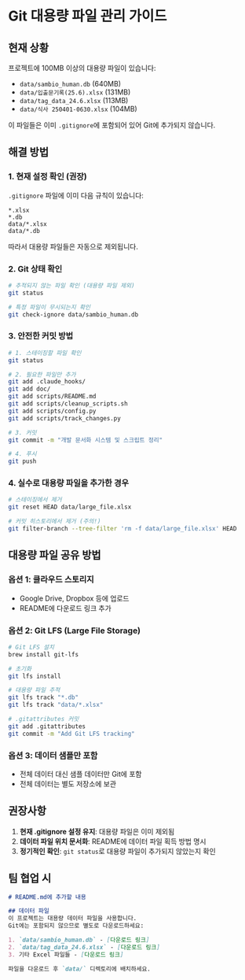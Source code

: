 # Git 대용량 파일 관리 가이드

## 현재 상황

프로젝트에 100MB 이상의 대용량 파일이 있습니다:
- `data/sambio_human.db` (640MB)
- `data/입출문기록(25.6).xlsx` (131MB)
- `data/tag_data_24.6.xlsx` (113MB)
- `data/식사 250401-0630.xlsx` (104MB)

이 파일들은 이미 `.gitignore`에 포함되어 있어 Git에 추가되지 않습니다.

## 해결 방법

### 1. 현재 설정 확인 (권장)

`.gitignore` 파일에 이미 다음 규칙이 있습니다:
```
*.xlsx
*.db
data/*.xlsx
data/*.db
```

따라서 대용량 파일들은 자동으로 제외됩니다.

### 2. Git 상태 확인

```bash
# 추적되지 않는 파일 확인 (대용량 파일 제외)
git status

# 특정 파일이 무시되는지 확인
git check-ignore data/sambio_human.db
```

### 3. 안전한 커밋 방법

```bash
# 1. 스테이징할 파일 확인
git status

# 2. 필요한 파일만 추가
git add .claude_hooks/
git add doc/
git add scripts/README.md
git add scripts/cleanup_scripts.sh
git add scripts/config.py
git add scripts/track_changes.py

# 3. 커밋
git commit -m "개발 문서화 시스템 및 스크립트 정리"

# 4. 푸시
git push
```

### 4. 실수로 대용량 파일을 추가한 경우

```bash
# 스테이징에서 제거
git reset HEAD data/large_file.xlsx

# 커밋 히스토리에서 제거 (주의!)
git filter-branch --tree-filter 'rm -f data/large_file.xlsx' HEAD
```

## 대용량 파일 공유 방법

### 옵션 1: 클라우드 스토리지
- Google Drive, Dropbox 등에 업로드
- README에 다운로드 링크 추가

### 옵션 2: Git LFS (Large File Storage)
```bash
# Git LFS 설치
brew install git-lfs

# 초기화
git lfs install

# 대용량 파일 추적
git lfs track "*.db"
git lfs track "data/*.xlsx"

# .gitattributes 커밋
git add .gitattributes
git commit -m "Add Git LFS tracking"
```

### 옵션 3: 데이터 샘플만 포함
- 전체 데이터 대신 샘플 데이터만 Git에 포함
- 전체 데이터는 별도 저장소에 보관

## 권장사항

1. **현재 .gitignore 설정 유지**: 대용량 파일은 이미 제외됨
2. **데이터 파일 위치 문서화**: README에 데이터 파일 획득 방법 명시
3. **정기적인 확인**: `git status`로 대용량 파일이 추가되지 않았는지 확인

## 팀 협업 시

```markdown
# README.md에 추가할 내용

## 데이터 파일
이 프로젝트는 대용량 데이터 파일을 사용합니다.
Git에는 포함되지 않으므로 별도로 다운로드하세요:

1. `data/sambio_human.db` - [다운로드 링크]
2. `data/tag_data_24.6.xlsx` - [다운로드 링크]
3. 기타 Excel 파일들 - [다운로드 링크]

파일을 다운로드 후 `data/` 디렉토리에 배치하세요.
```